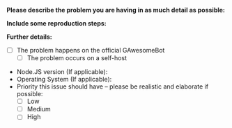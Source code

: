 <!--
If you need help with GAwesomeBot self-hosting or usage, please go to the GAwesomeBot Discord instead:
  https://discord.gg/NZwzJ9Q
This issue tracker is only for bug reports and enhancement suggestions. You won't receive any basic help here.
-->

**Please describe the problem you are having in as much detail as possible:**


**Include some reproduction steps:**


**Further details:**

- [ ] The problem happens on the official GAwesomeBot
  - [ ] The problem occurs on a self-host
- Node.JS version (If applicable):
- Operating System (If applicable):
- Priority this issue should have – please be realistic and elaborate if possible:
  - [ ] Low
  - [ ] Medium
  - [ ] High
